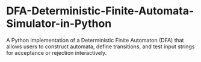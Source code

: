 # DFA-Deterministic-Finite-Automata-Simulator-in-Python
A Python implementation of a Deterministic Finite Automaton (DFA) that allows users to construct automata, define transitions, and test input strings for acceptance or rejection interactively.
